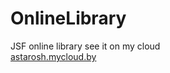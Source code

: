 # OnlineLibrary
JSF online library
see it on my cloud </br>
<a href="http://astarosh.mycloud.by">astarosh.mycloud.by</a>
